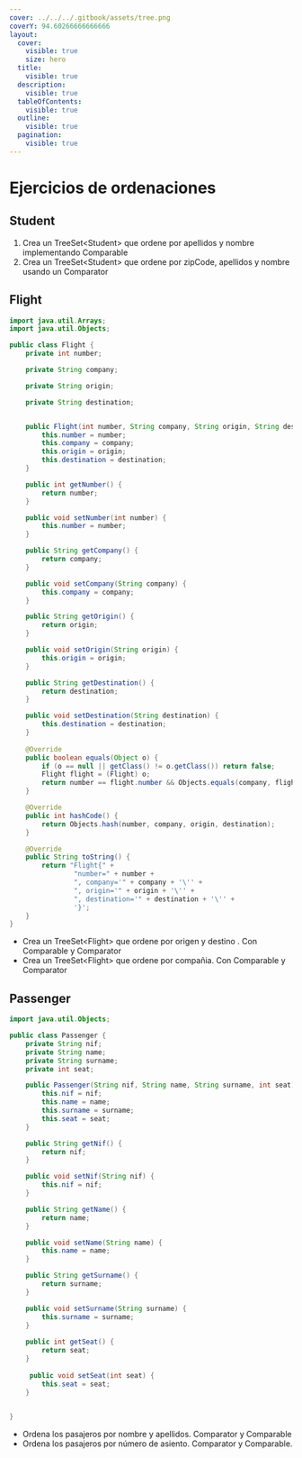 ```yaml
---
cover: ../../../.gitbook/assets/tree.png
coverY: 94.60266666666666
layout:
  cover:
    visible: true
    size: hero
  title:
    visible: true
  description:
    visible: true
  tableOfContents:
    visible: true
  outline:
    visible: true
  pagination:
    visible: true
---
```


# Ejercicios de ordenaciones

## Student

1. Crea un TreeSet\<Student> que ordene por apellidos y nombre implementando Comparable
2. Crea un TreeSet\<Student> que ordene por zipCode, apellidos y nombre usando un Comparator

## Flight

```java
import java.util.Arrays;
import java.util.Objects;

public class Flight {
    private int number;

    private String company;

    private String origin;

    private String destination;


    public Flight(int number, String company, String origin, String destination) {
        this.number = number;
        this.company = company;
        this.origin = origin;
        this.destination = destination;
    }

    public int getNumber() {
        return number;
    }

    public void setNumber(int number) {
        this.number = number;
    }

    public String getCompany() {
        return company;
    }

    public void setCompany(String company) {
        this.company = company;
    }

    public String getOrigin() {
        return origin;
    }

    public void setOrigin(String origin) {
        this.origin = origin;
    }

    public String getDestination() {
        return destination;
    }

    public void setDestination(String destination) {
        this.destination = destination;
    }
    
    @Override
    public boolean equals(Object o) {
        if (o == null || getClass() != o.getClass()) return false;
        Flight flight = (Flight) o;
        return number == flight.number && Objects.equals(company, flight.company) && Objects.equals(origin, flight.origin) && Objects.equals(destination, flight.destination);
    }

    @Override
    public int hashCode() {
        return Objects.hash(number, company, origin, destination);
    }

    @Override
    public String toString() {
        return "Flight{" +
                "number=" + number +
                ", company='" + company + '\'' +
                ", origin='" + origin + '\'' +
                ", destination='" + destination + '\'' +
                '}';
    }
}

```

* Crea un TreeSet\<Flight> que ordene por origen y destino . Con Comparable y Comparator
* Crea un TreeSet\<Flight> que ordene por compañia. Con Comparable y Comparator

## Passenger

```java
import java.util.Objects;

public class Passenger {
    private String nif;
    private String name;
    private String surname;
    private int seat;

    public Passenger(String nif, String name, String surname, int seat) {
        this.nif = nif;
        this.name = name;
        this.surname = surname;
        this.seat = seat;
    }

    public String getNif() {
        return nif;
    }

    public void setNif(String nif) {
        this.nif = nif;
    }

    public String getName() {
        return name;
    }

    public void setName(String name) {
        this.name = name;
    }

    public String getSurname() {
        return surname;
    }

    public void setSurname(String surname) {
        this.surname = surname;
    }
    
    public int getSeat() {
        return seat;
    }
    
     public void setSeat(int seat) {
        this.seat = seat;
    }
    

}
```

* Ordena los pasajeros por nombre y apellidos. Comparator y Comparable
* Ordena los pasajeros por número de asiento. Comparator y Comparable.
